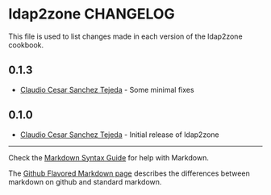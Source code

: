 ldap2zone CHANGELOG
===================

This file is used to list changes made in each version of the ldap2zone cookbook.

0.1.3
-----
- [Claudio Cesar Sanchez Tejeda] - Some minimal fixes

0.1.0
-----
- [Claudio Cesar Sanchez Tejeda] - Initial release of ldap2zone

- - -
Check the [Markdown Syntax Guide](http://daringfireball.net/projects/markdown/syntax) for help with Markdown.

The [Github Flavored Markdown page](http://github.github.com/github-flavored-markdown/) describes the differences between markdown on github and standard markdown.

[Claudio Cesar Sanchez Tejeda]:  https://github.com/demonccc
